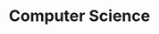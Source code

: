 ---
title: Computer Science
menu:
  sidebar:
    name: Computer Science
    identifier: Computer Science
    weight: 420
---